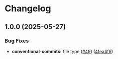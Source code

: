 # Changelog

## 1.0.0 (2025-05-27)


### Bug Fixes

* **conventional-commits:** file type ([#49](https://github.com/iExecBlockchainComputing/github-actions-workflows/issues/49)) ([4fea4f9](https://github.com/iExecBlockchainComputing/github-actions-workflows/commit/4fea4f9ac0ffbb1c7300c28a93cf5e108ae01b4c))
